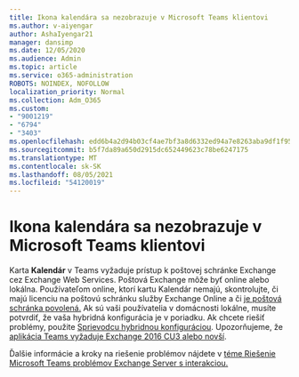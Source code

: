 ```yaml
---
title: Ikona kalendára sa nezobrazuje v Microsoft Teams klientovi
ms.author: v-aiyengar
author: AshaIyengar21
manager: dansimp
ms.date: 12/05/2020
ms.audience: Admin
ms.topic: article
ms.service: o365-administration
ROBOTS: NOINDEX, NOFOLLOW
localization_priority: Normal
ms.collection: Adm_O365
ms.custom:
- "9001219"
- "6794"
- "3403"
ms.openlocfilehash: edd6b4a2d94b03cf4ae7bf3a8d6332ed94a7e8263aba9df1f9588eecbd0ce05a
ms.sourcegitcommit: b5f7da89a650d2915dc652449623c78be6247175
ms.translationtype: MT
ms.contentlocale: sk-SK
ms.lasthandoff: 08/05/2021
ms.locfileid: "54120019"
---
```

# <a name="calendar-icon-isnt-showing-in-microsoft-teams-client"></a>Ikona kalendára sa nezobrazuje v Microsoft Teams klientovi

Karta **Kalendár** v Teams vyžaduje prístup k poštovej schránke Exchange cez Exchange Web Services. Poštová Exchange môže byť online alebo lokálna. Používateľom online, ktorí kartu  Kalendár nemajú, skontrolujte, či majú licenciu na poštovú schránku služby Exchange Online a či [je poštová schránka povolená.](https://docs.microsoft.com/exchange/recipients-in-exchange-online/create-user-mailboxes) Ak sú vaši používatelia v domácnosti lokálne, musíte potvrdiť, že vaša hybridná konfigurácia je v poriadku. Ak chcete riešiť problémy, použite [Sprievodcu hybridnou konfiguráciou](https://docs.microsoft.com/exchange/hybrid-deployment/hybrid-agent). Upozorňujeme, že [aplikácia Teams vyžaduje Exchange 2016 CU3 alebo novší](https://docs.microsoft.com/microsoftteams/exchange-teams-interact).

Ďalšie informácie a kroky na riešenie problémov nájdete v [téme Riešenie Microsoft Teams problémov Exchange Server s interakciou.](https://docs.microsoft.com/microsoftteams/troubleshoot/known-issues/teams-exchange-interaction-issue)
